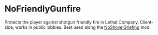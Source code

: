 # NoFriendlyGunfire

Protects the player against shotgun friendly fire in Lethal Company. Client-side, works in public lobbies. Best used along the [NoShovelGriefing](https://thunderstore.io/c/lethal-company/p/Isophene/NoShovelGriefing/) mod.

